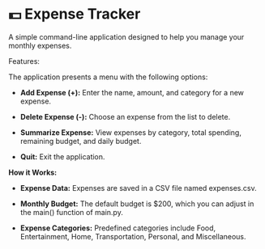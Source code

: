 # 💵 Expense Tracker
A simple command-line application designed to help you manage your monthly expenses. 

Features:

The application presents a menu with the following options:

- **Add Expense (+):** Enter the name, amount, and category for a new expense.

- **Delete Expense (-):** Choose an expense from the list to delete.

- **Summarize Expense:** View expenses by category, total spending, remaining budget, and daily budget.

- **Quit:** Exit the application.

**How it Works:**
- **Expense Data:** Expenses are saved in a CSV file named expenses.csv.
  
- **Monthly Budget:** The default budget is $200, which you can adjust in the main() function of main.py.
  
- **Expense Categories:** Predefined categories include Food, Entertainment, Home, Transportation, Personal, and Miscellaneous.
